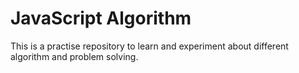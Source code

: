 # JavaScript Algorithm

This is a practise repository to learn and experiment about different algorithm and problem solving.
